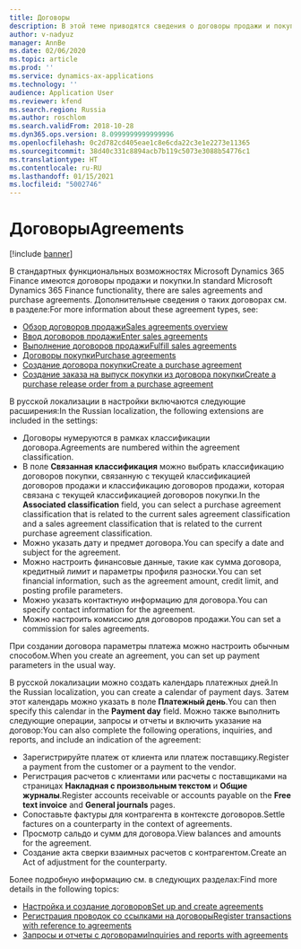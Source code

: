 ```yaml
---
title: Договоры
description: В этой теме приводятся сведения о договоры продажи и покупки для русской локализации.
author: v-nadyuz
manager: AnnBe
ms.date: 02/06/2020
ms.topic: article
ms.prod: ''
ms.service: dynamics-ax-applications
ms.technology: ''
audience: Application User
ms.reviewer: kfend
ms.search.region: Russia
ms.author: roschlom
ms.search.validFrom: 2018-10-28
ms.dyn365.ops.version: 8.0999999999999996
ms.openlocfilehash: 0c2d782cd405eae1c8e6cda22c3e1e2273e11365
ms.sourcegitcommit: 38d40c331c8894acb7b119c5073e3088b54776c1
ms.translationtype: HT
ms.contentlocale: ru-RU
ms.lasthandoff: 01/15/2021
ms.locfileid: "5002746"
---
```

# <a name="agreements"></a><span data-ttu-id="1cd53-103">Договоры</span><span class="sxs-lookup"><span data-stu-id="1cd53-103">Agreements</span></span>
[!include [banner](../includes/banner.md)]

<span data-ttu-id="1cd53-104">В стандартных функциональных возможностях Microsoft Dynamics 365 Finance имеются договоры продажи и покупки.</span><span class="sxs-lookup"><span data-stu-id="1cd53-104">In standard Microsoft Dynamics 365 Finance functionality, there are sales agreements and purchase agreements.</span></span> <span data-ttu-id="1cd53-105">Дополнительные сведения о таких договорах см. в разделе:</span><span class="sxs-lookup"><span data-stu-id="1cd53-105">For more information about these agreement types, see:</span></span>

- [<span data-ttu-id="1cd53-106">Обзор договоров продажи</span><span class="sxs-lookup"><span data-stu-id="1cd53-106">Sales agreements overview</span></span>](../../supply-chain/sales-marketing/sales-agreements.md)
- [<span data-ttu-id="1cd53-107">Ввод договоров продажи</span><span class="sxs-lookup"><span data-stu-id="1cd53-107">Enter sales agreements</span></span>](../../supply-chain/sales-marketing/tasks/enter-sales-agreements.md)
- [<span data-ttu-id="1cd53-108">Выполнение договоров продажи</span><span class="sxs-lookup"><span data-stu-id="1cd53-108">Fulfill sales agreements</span></span>](../../supply-chain/sales-marketing/tasks/fulfill-sales-agreements.md)
- [<span data-ttu-id="1cd53-109">Договоры покупки</span><span class="sxs-lookup"><span data-stu-id="1cd53-109">Purchase agreements</span></span>](../../supply-chain/procurement/purchase-agreements.md)
- [<span data-ttu-id="1cd53-110">Создание договора покупки</span><span class="sxs-lookup"><span data-stu-id="1cd53-110">Create a purchase agreement</span></span>](../../supply-chain/procurement/tasks/create-purchase-agreement.md)
- [<span data-ttu-id="1cd53-111">Создание заказа на выпуск покупки из договора покупки</span><span class="sxs-lookup"><span data-stu-id="1cd53-111">Create a purchase release order from a purchase agreement</span></span>](../../supply-chain/procurement/tasks/create-purchase-release-order-purchase-agreement.md)

<span data-ttu-id="1cd53-112">В русской локализации в настройки включаются следующие расширения:</span><span class="sxs-lookup"><span data-stu-id="1cd53-112">In the Russian localization, the following extensions are included in the settings:</span></span>

- <span data-ttu-id="1cd53-113">Договоры нумеруются в рамках классификации договора.</span><span class="sxs-lookup"><span data-stu-id="1cd53-113">Agreements are numbered within the agreement classification.</span></span>
- <span data-ttu-id="1cd53-114">В поле **Связанная классификация** можно выбрать классификацию договоров покупки, связанную с текущей классификацией договоров продажи и классификацию договоров продажи, которая связана с текущей классификацией договоров покупки.</span><span class="sxs-lookup"><span data-stu-id="1cd53-114">In the **Associated classification** field, you can select a purchase agreement classification that is related to the current sales agreement classification and a sales agreement classification that is related to the current purchase agreement classification.</span></span>
- <span data-ttu-id="1cd53-115">Можно указать дату и предмет договора.</span><span class="sxs-lookup"><span data-stu-id="1cd53-115">You can specify a date and subject for the agreement.</span></span>
- <span data-ttu-id="1cd53-116">Можно настроить финансовые данные, такие как сумма договора, кредитный лимит и параметры профиля разноски.</span><span class="sxs-lookup"><span data-stu-id="1cd53-116">You can set financial information, such as the agreement amount, credit limit, and posting profile parameters.</span></span>
- <span data-ttu-id="1cd53-117">Можно указать контактную информацию для договора.</span><span class="sxs-lookup"><span data-stu-id="1cd53-117">You can specify contact information for the agreement.</span></span>
- <span data-ttu-id="1cd53-118">Можно настроить комиссию для договоров продажи.</span><span class="sxs-lookup"><span data-stu-id="1cd53-118">You can set a commission for sales agreements.</span></span>

<span data-ttu-id="1cd53-119">При создании договора параметры платежа можно настроить обычным способом.</span><span class="sxs-lookup"><span data-stu-id="1cd53-119">When you create an agreement, you can set up payment parameters in the usual way.</span></span>

<span data-ttu-id="1cd53-120">В русской локализации можно создать календарь платежных дней.</span><span class="sxs-lookup"><span data-stu-id="1cd53-120">In the Russian localization, you can create a calendar of payment days.</span></span> <span data-ttu-id="1cd53-121">Затем этот календарь можно указать в поле **Платежный день**.</span><span class="sxs-lookup"><span data-stu-id="1cd53-121">You can then specify this calendar in the **Payment day** field.</span></span> <span data-ttu-id="1cd53-122">Можно также выполнить следующие операции, запросы и отчеты и включить указание на договор:</span><span class="sxs-lookup"><span data-stu-id="1cd53-122">You can also complete the following operations, inquiries, and reports, and include an indication of the agreement:</span></span>

- <span data-ttu-id="1cd53-123">Зарегистрируйте платеж от клиента или платеж поставщику.</span><span class="sxs-lookup"><span data-stu-id="1cd53-123">Register a payment from the customer or a payment to the vendor.</span></span>
- <span data-ttu-id="1cd53-124">Регистрация расчетов с клиентами или расчеты с поставщиками на страницах **Накладная с произвольным текстом** и **Общие журналы**.</span><span class="sxs-lookup"><span data-stu-id="1cd53-124">Register accounts receivable or accounts payable on the **Free text invoice** and **General journals** pages.</span></span>
- <span data-ttu-id="1cd53-125">Сопоставьте фактуры для контрагента в контексте договоров.</span><span class="sxs-lookup"><span data-stu-id="1cd53-125">Settle factures on a counterparty in the context of agreements.</span></span>
- <span data-ttu-id="1cd53-126">Просмотр сальдо и сумм для договора.</span><span class="sxs-lookup"><span data-stu-id="1cd53-126">View balances and amounts for the agreement.</span></span>
- <span data-ttu-id="1cd53-127">Создание акта сверки взаимных расчетов с контрагентом.</span><span class="sxs-lookup"><span data-stu-id="1cd53-127">Create an Act of adjustment for the counterparty.</span></span>

<span data-ttu-id="1cd53-128">Более подробную информацию см. в следующих разделах:</span><span class="sxs-lookup"><span data-stu-id="1cd53-128">Find more details in the following topics:</span></span>

- [<span data-ttu-id="1cd53-129">Настройка и создание договоров</span><span class="sxs-lookup"><span data-stu-id="1cd53-129">Set up and create agreements</span></span>](rus-set-up-and-create-agreements.md)
- [<span data-ttu-id="1cd53-130">Регистрация проводок со ссылками на договоры</span><span class="sxs-lookup"><span data-stu-id="1cd53-130">Register transactions with reference to agreements</span></span>](rus-register-transactions-with-reference-to-agreements.md)
- [<span data-ttu-id="1cd53-131">Запросы и отчеты с договорами</span><span class="sxs-lookup"><span data-stu-id="1cd53-131">Inquiries and reports with agreements</span></span>](rus-inquiries-reports-agreements.md)
